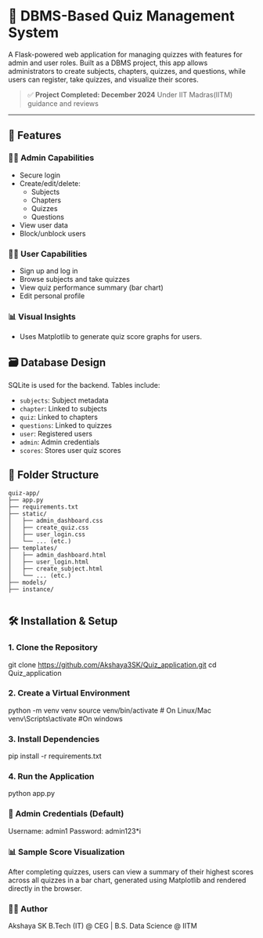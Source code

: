 # 🧠 DBMS-Based Quiz Management System

A Flask-powered web application for managing quizzes with features for admin and user roles. Built as a DBMS project, this app allows administrators to create subjects, chapters, quizzes, and questions, while users can register, take quizzes, and visualize their scores.

> ✅ **Project Completed: December 2024**  Under IIT Madras(IITM) guidance and reviews

---

## 🚀 Features

### 👩‍🏫 Admin Capabilities
- Secure login
- Create/edit/delete:
  - Subjects
  - Chapters
  - Quizzes
  - Questions
- View user data
- Block/unblock users

### 👩‍🎓 User Capabilities
- Sign up and log in
- Browse subjects and take quizzes
- View quiz performance summary (bar chart)
- Edit personal profile

### 📊 Visual Insights
- Uses Matplotlib to generate quiz score graphs for users.

## 🗃️ Database Design

SQLite is used for the backend. Tables include:

- `subjects`: Subject metadata
- `chapter`: Linked to subjects
- `quiz`: Linked to chapters
- `questions`: Linked to quizzes
- `user`: Registered users
- `admin`: Admin credentials
- `scores`: Stores user quiz scores

## 📁 Folder Structure

```
quiz-app/
├── app.py                      
├── requirements.txt          
├── static/                    
│   ├── admin_dashboard.css
│   ├── create_quiz.css
│   ├── user_login.css
│   └── ... (etc.)
├── templates/                 
│   ├── admin_dashboard.html
│   ├── user_login.html
│   ├── create_subject.html
│   └── ... (etc.)
├── models/                     
├── instance/                  


```
## 🛠️ Installation & Setup

### 1. Clone the Repository

git clone https://github.com/Akshaya3SK/Quiz_application.git
cd Quiz_application


### 2. Create a Virtual Environment

python -m venv venv
source venv/bin/activate     # On Linux/Mac
venv\Scripts\activate   #On windows


### 3. Install Dependencies
pip install -r requirements.txt


### 4. Run the Application
python app.py


### 🔐 Admin Credentials (Default)

Username: admin1
Password: admin123*i


### 📊 Sample Score Visualization
After completing quizzes, users can view a summary of their highest scores across all quizzes in a bar chart, generated using Matplotlib and rendered directly in the browser.

### 🙋‍♀️ Author
Akshaya SK
B.Tech (IT) @ CEG | B.S. Data Science @ IITM
